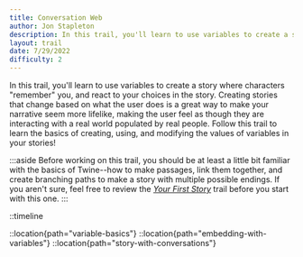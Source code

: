 ```yaml
---
title: Conversation Web
author: Jon Stapleton
description: In this trail, you'll learn to use variables to create a story where characters "remember" you, and react to your choices in the story. Creating stories that change based on what the user does is a great way to make your narrative seem more lifelike, making the user feel as though they are interacting with a real world populated by real people. Follow this trail to learn the basics of creating, using, and modifying the values of variables in your stories!
layout: trail
date: 7/29/2022
difficulty: 2
---
```


In this trail, you'll learn to use variables to create a story where characters "remember" you, and react to your choices in the story. Creating stories that change based on what the user does is a great way to make your narrative seem more lifelike, making the user feel as though they are interacting with a real world populated by real people. Follow this trail to learn the basics of creating, using, and modifying the values of variables in your stories!

:::aside
Before working on this trail, you should be at least a little bit familiar with the basics of Twine--how to make passages, link them together, and create branching paths to make a story with multiple possible endings. If you aren't sure, feel free to review the *[Your First Story](/trails/your-first-story)* trail before you start with this one.
:::

::timeline

::location{path="variable-basics"}
::location{path="embedding-with-variables"}
::location{path="story-with-conversations"}